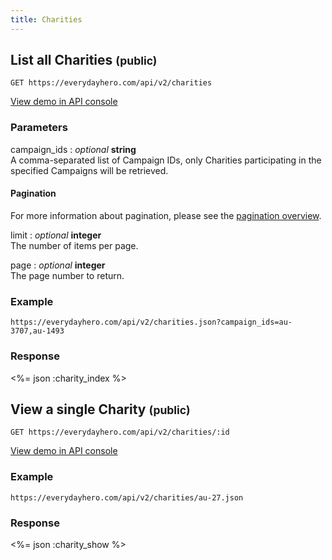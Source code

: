 ```yaml
---
title: Charities
---
```


## List all Charities <small>(public)</small>

    GET https://everydayhero.com/api/v2/charities

[View demo in API console](/console/?query=charities.json)

### Parameters

campaign_ids : _optional_ **string**<br/>
A comma-separated list of Campaign IDs, only Charities participating in the specified Campaigns will be retrieved.

#### Pagination

For more information about pagination, please see the [pagination
overview](/overview/#pagination).

limit : _optional_ **integer**<br/>
The number of items per page.

page : _optional_ **integer**<br/>
The page number to return.

### Example

    https://everydayhero.com/api/v2/charities.json?campaign_ids=au-3707,au-1493

### Response

<%= json :charity_index %>

## View a single Charity <small>(public)</small>

    GET https://everydayhero.com/api/v2/charities/:id

[View demo in API console](/console/?query=charities/au-8.json)

### Example

    https://everydayhero.com/api/v2/charities/au-27.json

### Response

<%= json :charity_show %>
